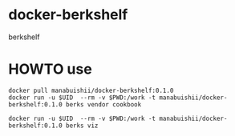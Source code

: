 # docker-berkshelf
berkshelf

# HOWTO use

```
docker pull manabuishii/docker-berkshelf:0.1.0
docker run -u $UID  --rm -v $PWD:/work -t manabuishii/docker-berkshelf:0.1.0 berks vendor cookbook
```

```
docker run -u $UID  --rm -v $PWD:/work -t manabuishii/docker-berkshelf:0.1.0 berks viz
```

